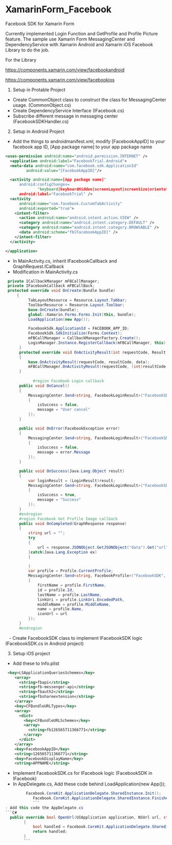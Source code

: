 # XamarinForm_Facebook
Facebook SDK for Xamarin Form

Currently implemented Login Function and GetProfile and Profile Picture feature.
The sample use Xamarin Form MessagingCenter and DependencyService with Xamarin Android and Xamarin iOS Facebook Library to do the job.

For the Library

https://components.xamarin.com/view/facebookandroid

https://components.xamarin.com/view/facebookios


1. Setup in Protable Project

  - Create CommonObject class to construct the class for MessagingCenter usage. (CommonObject.cs)
  - Create DependencyService Interface (IFacebook.cs)
  - Subscribe different message in messaging center (FacebookSDKHandler.cs)
  
2. Setup in Android Project

  - Add the things to androidmanifest.xml, modify [FacebookAppID] to your facebook app ID, [App package name] to your app package name
  ```XML
<uses-permission android:name="android.permission.INTERNET" />
	<application android:label="FacebookTrial.Android">
    <meta-data android:name="com.facebook.sdk.ApplicationId"
           android:value="[FacebookAppID]"/>

    <activity android:name=[App package name]"
        android:configChanges=
                "keyboard|keyboardHidden|screenLayout|screenSize|orientation"
        android:label="FacebookTrial" />
    <activity
        android:name="com.facebook.CustomTabActivity"
        android:exported="true">
      <intent-filter>
        <action android:name="android.intent.action.VIEW" />
        <category android:name="android.intent.category.DEFAULT" />
        <category android:name="android.intent.category.BROWSABLE" />
        <data android:scheme="fb[FacebookAppID]" />
      </intent-filter>
    </activity>

  </application>
```

  - In MainActivity.cs, inherit IFacebookCallback and GraphRequest.ICallback
  - Modification in MainActivity.cs
  ```C#
   private ICallbackManager mFBCallManager;
   private IFacebookCallback mFBCallBack;
   protected override void OnCreate(Bundle bundle)
       { 
            TabLayoutResource = Resource.Layout.Tabbar;
            ToolbarResource = Resource.Layout.Toolbar;
            base.OnCreate(bundle);
            global::Xamarin.Forms.Forms.Init(this, bundle);
            LoadApplication(new App());

            FacebookSdk.ApplicationId = FACEBOOK_APP_ID;
            FacebookSdk.SdkInitialize(Forms.Context);
            mFBCallManager = CallbackManagerFactory.Create();
            LoginManager.Instance.RegisterCallback(mFBCallManager, this);
        }
        protected override void OnActivityResult(int requestCode, Result resultCode, Intent data)
        {
            base.OnActivityResult(requestCode, resultCode, data);
            mFBCallManager.OnActivityResult(requestCode, (int)resultCode, data);
        }
        
              #region Facebook Login callback
        public void OnCancel()
        {
            MessagingCenter.Send<string, FacebookLoginResult>("FacebookSDK", "OnLogin", new FacebookLoginResult
            {
                isSuccess = false,
                message = "User cancel"
            });
        }

        public void OnError(FacebookException error)
        {
            MessagingCenter.Send<string, FacebookLoginResult>("FacebookSDK", "OnLogin", new FacebookLoginResult
            {
                isSuccess = false,
                message = error.Message
            });
        }

        public void OnSuccess(Java.Lang.Object result)
        {
            var loginResult = (LoginResult)result;
            MessagingCenter.Send<string, FacebookLoginResult>("FacebookSDK", "OnLogin", new FacebookLoginResult
            {
                isSuccess = true,
                message = "Success"
            });
        }
        #endregion
        #region Facebook Get Profile Image callback
        public void OnCompleted(GraphResponse response)
        {
            string url = "";
            try
            {
                url = response.JSONObject.GetJSONObject("data").Get("url").ToString();
            }catch(Java.Lang.Exception ex)
            {

            }
            var profile = Profile.CurrentProfile;
            MessagingCenter.Send<string, FacebookProfile>("FacebookSDK", "OnProfile", new FacebookProfile
            {
                firstName = profile.FirstName,
                id = profile.Id,
                lastName = profile.LastName,
                linkUri = profile.LinkUri.EncodedPath,
                middleName = profile.MiddleName,
                name = profile.Name,
                iconUrl = url
            });
        }
        #endregion  
  ```
  
    - Create FacebookSDK class to implement IFacebookSDK logic (FacebookSDK.cs in Android project)
    
3.  Setup iOS project
- Add these to Info.plist
```XML
 <key>LSApplicationQueriesSchemes</key>
    <array>
      <string>fbapi</string>
      <string>fb-messenger-api</string>
      <string>fbauth2</string>
      <string>fbshareextension</string>
    </array>
    <key>CFBundleURLTypes</key>
    <array>
      <dict>
        <key>CFBundleURLSchemes</key>
        <array>
          <string>fb126565711366771</string>
        </array>
      </dict>
    </array>
    <key>FacebookAppID</key>
    <string>126565711366771</string>
    <key>FacebookDisplayName</key>
    <string>APPNAME</string>
```
- Implement FacebookSDK.cs for IFacebook logic (FacebookSDK in IFacebook)
- In AppDelegate.cs, Add these code behind LoadApplication(new App());
```C#
         Facebook.CoreKit.ApplicationDelegate.SharedInstance.Init();
            Facebook.CoreKit.ApplicationDelegate.SharedInstance.FinishedLaunching(app, options);
            ```
- Add this code the AppDelegate.cs
```C#
  public override bool OpenUrl(UIApplication application, NSUrl url, string sourceApplication, NSObject annotation)
        {
            bool handled = Facebook.CoreKit.ApplicationDelegate.SharedInstance.OpenUrl(application, url, sourceApplication, annotation);
            return handled;
        }
        ```

